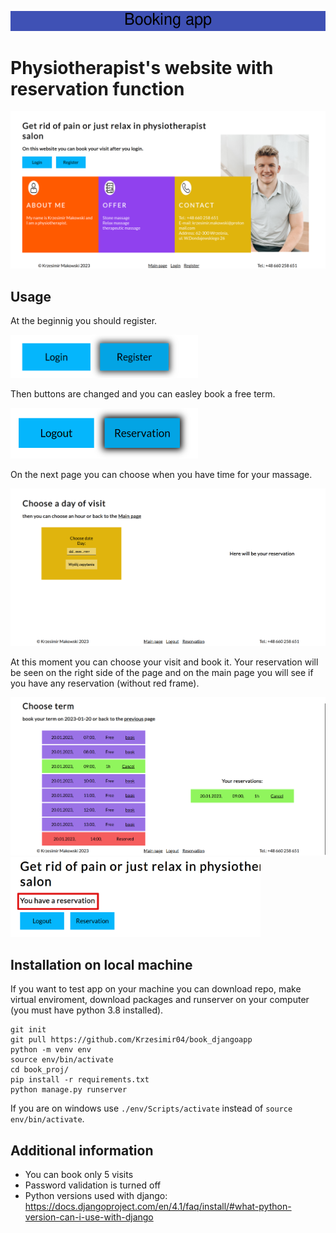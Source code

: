 ![Baner](./img/Booking_app.png)

# Physiotherapist's website with reservation function

![main page](./img/main_page.png)

## Usage

At the beginnig you should register.

<img src="./img/register.png" alt="Register button" width="300"/>

Then buttons are changed and you can easley book a free term.

<img src="./img/reservation.png" alt="Register button" width="300"/>

On the next page you can choose when you have time for your massage.

<img src="./img/date_page.png" alt="Register button" width="800"/>

At this moment you can choose your visit and book it. Your reservation will be seen on the right side of the page and on the main page you will see if you have any reservation (without red frame).

<img src="./img/reservation_2_page.png" alt="Register button" width="800"/>

<img src="./img/visible_reservation.png" alt="Register button" width="400"/>


## Installation on local machine

If you want to test app on your machine you can download repo, make virtual enviroment, download packages and runserver on your computer (you must have python 3.8 installed).

```
git init
git pull https://github.com/Krzesimir04/book_djangoapp
python -m venv env
source env/bin/activate
cd book_proj/
pip install -r requirements.txt
python manage.py runserver
```
If you are on windows use `./env/Scripts/activate` instead of `source env/bin/activate`.

## Additional information

- You can book only 5 visits
- Password validation is turned off
- Python versions used with django: https://docs.djangoproject.com/en/4.1/faq/install/#what-python-version-can-i-use-with-django